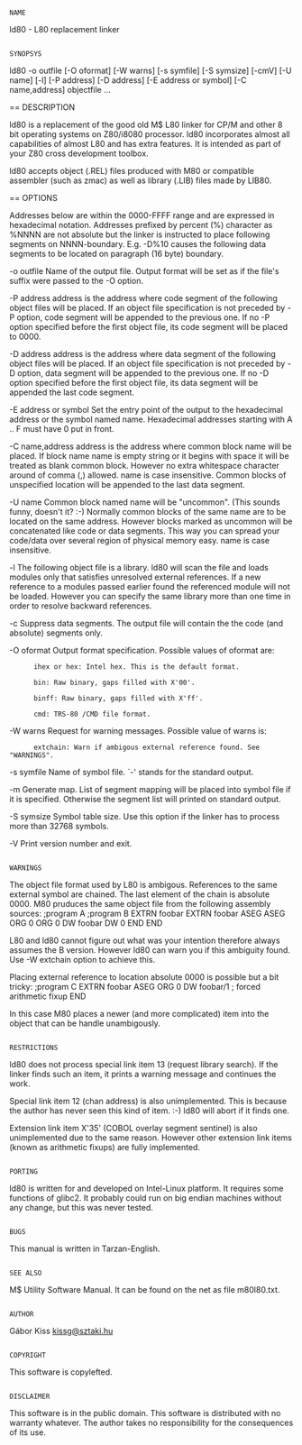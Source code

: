                                                                                                                      NAME

   ld80 - L80 replacement linker

                                                                                                                   SYNOPSYS

   ld80 -o outfile [-O oformat] [-W warns] [-s symfile] [-S symsize] [-cmV] [-U name] [-l] [-P address] [-D address] [-E address or symbol] [-C name,address] objectfile ...

== DESCRIPTION

ld80 is a replacement of the good old M$ L80 linker for CP/M and other 8 bit
operating systems on Z80/i8080 processor. ld80 incorporates almost all
capabilities of almost L80 and has extra features. It is intended as part of
your Z80 cross development toolbox.

ld80 accepts object (.REL) files produced with M80 or compatible assembler
(such as zmac) as well as library (.LIB) files made by LIB80.

== OPTIONS

Addresses below are within the 0000-FFFF range and are expressed in hexadecimal
notation. Addresses prefixed by percent (%) character as %NNNN are not absolute
but the linker is instructed to place following segments on NNNN-boundary. E.g.
-D%10 causes the following data segments to be located on paragraph (16 byte)
boundary.

   -o outfile
          Name of the output file. Output format will be set as if the file's
	  suffix were passed to the -O option.

   -P address
          address is the address where code segment of the following object
	  files will be placed. If an object file specification is not preceded
	  by -P option, code segment will be appended to the previous one. If
	  no -P option specified before the first object file, its code segment
	  will be placed to 0000.

   -D address
          address is the address where data segment of the following object files will be placed. If an object file specification is not preceded by -D option, data segment will be appended to the previous one. If no -D option
          specified before the first object file, its data segment will be appended the last code segment.

   -E address or symbol
          Set the entry point of the output to the hexadecimal address or the symbol named name. Hexadecimal addresses starting with A .. F must have 0 put in front.

   -C name,address
          address is the address where common block name will be placed. If block name name is empty string or it begins with space it will be treated as blank common block. However no extra whitespace character around of comma (,)
          allowed. name is case insensitive. Common blocks of unspecified location will be appended to the last data segment.

   -U name
          Common block named name will be "uncommon". (This sounds funny, doesn't it? :-) Normally common blocks of the same name are to be located on the same address. However blocks marked as uncommon will be concatenated like code
          or data segments. This way you can spread your code/data over several region of physical memory easy. name is case insensitive.

   -l
          The following object file is a library. ld80 will scan the file and loads modules only that satisfies unresolved external references. If a new reference to a modules passed earlier found the referenced module will not be
          loaded. However you can specify the same library more than one time in order to resolve backward references.

   -c
          Suppress data segments. The output file will contain the the code (and absolute) segments only.

   -O oformat
          Output format specification. Possible values of oformat are:

          ihex or hex: Intel hex. This is the default format.

          bin: Raw binary, gaps filled with X'00'.

          binff: Raw binary, gaps filled with X'ff'.

          cmd: TRS-80 /CMD file format.

   -W warns
          Request for warning messages. Possible value of warns is:

          extchain: Warn if ambigous external reference found. See "WARNINGS".

   -s symfile
          Name of symbol file. `-' stands for the standard output.

   -m
          Generate map. List of segment mapping will be placed into symbol file if it is specified. Otherwise the segment list will printed on standard output.

   -S symsize
          Symbol table size. Use this option if the linker has to process more than 32768 symbols.

   -V
          Print version number and exit.

                                                                                                                   WARNINGS

   The object file format used by L80 is ambigous. References to the same external symbol are chained. The last element of the chain is absolute 0000. M80 pruduces the same object file from the following assembly sources:
        ;program A                      ;program B
        EXTRN   foobar                  EXTRN   foobar
        ASEG                            ASEG
        ORG     0                       ORG     0
        DW      foobar                  DW      0
        END                             END

   L80 and ld80 cannot figure out what was your intention therefore always assumes the B version. However ld80 can warn you if this ambiguity found. Use -W extchain option to achieve this.

   Placing external reference to location absolute 0000 is possible but a bit tricky:
        ;program C
        EXTRN   foobar
        ASEG
        ORG     0
        DW      foobar/1        ; forced arithmetic fixup
        END

   In this case M80 places a newer (and more complicated) item into the object that can be handle unambigously.

                                                                                                                 RESTRICTIONS

   ld80 does not process special link item 13 (request library search). If the linker finds such an item, it prints a warning message and continues the work.

   Special link item 12 (chan address) is also unimplemented. This is because the author has never seen this kind of item. :-) ld80 will abort if it finds one.

   Extension link item X'35' (COBOL overlay segment sentinel) is also unimplemented due to the same reason. However other extension link items (known as arithmetic fixups) are fully implemented.

                                                                                                                    PORTING

   ld80 is written for and developed on Intel-Linux platform. It requires some functions of glibc2. It probably could run on big endian machines without any change, but this was never tested.

                                                                                                                     BUGS

   This manual is written in Tarzan-English.

                                                                                                                   SEE ALSO

   M$ Utility Software Manual. It can be found on the net as file m80l80.txt.

                                                                                                                    AUTHOR

   Gábor Kiss <kissg@sztaki.hu>

                                                                                                                   COPYRIGHT

   This software is copylefted.

                                                                                                                  DISCLAIMER

 This software is in the public domain.
 This software is distributed with no warranty whatever.
 The author takes no responsibility for the consequences of its use.
